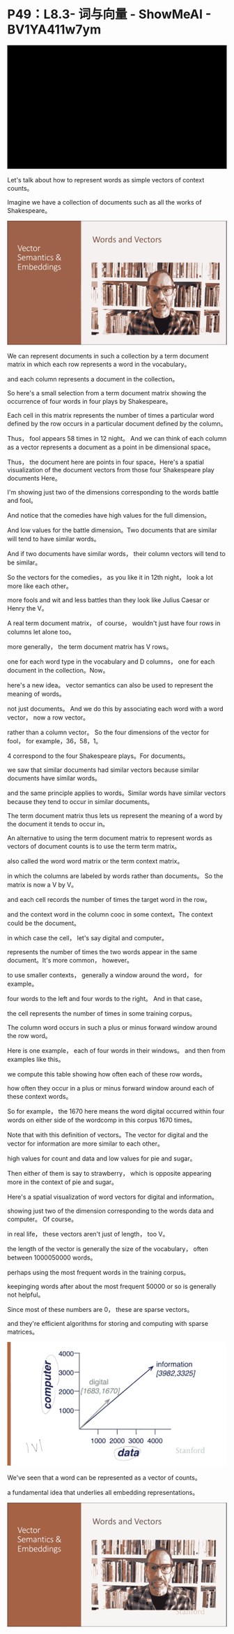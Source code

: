 # P49：L8.3- 词与向量 - ShowMeAI - BV1YA411w7ym

![](img/f3fb0d10fef0540ecdd733f32f528de2_0.png)

Let's talk about how to represent words as simple vectors of context counts。

 Imagine we have a collection of documents such as all the works of Shakespeare。



![](img/f3fb0d10fef0540ecdd733f32f528de2_2.png)

We can represent documents in such a collection by a term document matrix in which each row represents a word in the vocabulary。

 and each column represents a document in the collection。

 So here's a small selection from a term document matrix showing the occurrence of four words in four plays by Shakespeare。

 Each cell in this matrix represents the number of times a particular word defined by the row occurs in a particular document defined by the column。

 Thus， fool appears 58 times in 12 night。 And we can think of each column as a vector represents a document as a point in be dimensional space。

 Thus， the document here are points in four space。Here's a spatial visualization of the document vectors from those four Shakespeare play documents Here。

 I'm showing just two of the dimensions corresponding to the words battle and fool。

 And notice that the comedies have high values for the full dimension。

And low values for the battle dimension。Two documents that are similar will tend to have similar words。

 And if two documents have similar words， their column vectors will tend to be similar。

So the vectors for the comedies， as you like it in 12th night， look a lot more like each other。

 more fools and wit and less battles than they look like Julius Caesar or Henry the V。

A real term document matrix， of course， wouldn't just have four rows in columns let alone too。

 more generally， the term document matrix has V rows。

 one for each word type in the vocabulary and D columns， one for each document in the collection。Now。

 here's a new idea。 vector semantics can also be used to represent the meaning of words。

 not just documents。 And we do this by associating each word with a word vector， now a row vector。

 rather than a column vector。 So the four dimensions of the vector for fool， for example，36，58，1。

4 correspond to the four Shakespeare plays。For documents。

 we saw that similar documents had similar vectors because similar documents have similar words。

 and the same principle applies to words。Similar words have similar vectors because they tend to occur in similar documents。

 The term document matrix thus lets us represent the meaning of a word by the document it tends to occur in。

An alternative to using the term document matrix to represent words as vectors of document counts is to use the term term matrix。

 also called the word word matrix or the term context matrix。

 in which the columns are labeled by words rather than documents。 So the matrix is now a V by V。

 and each cell records the number of times the target word in the row。

 and the context word in the column cooc in some context。The context could be the document。

 in which case the cell， let's say digital and computer。

 represents the number of times the two words appear in the same document。It's more common， however。

 to use smaller contexts， generally a window around the word， for example。

 four words to the left and four words to the right。 And in that case。

 the cell represents the number of times in some training corpus。

The column word occurs in such a plus or minus forward window around the row word。

 Here is one example， each of four words in their windows。 and then from examples like this。

 we compute this table showing how often each of these row words。

 how often they occur in a plus or minus forward window around each of these context words。

So for example， the 1670 here means the word digital occurred within four words on either side of the wordcomp in this corpus 1670 times。

Note that with this definition of vectors。The vector for digital and the vector for information are more similar to each other。

 high values for count and data and low values for pie and sugar。

Then either of them is say to strawberry， which is opposite appearing more in the context of pie and sugar。

Here's a spatial visualization of word vectors for digital and information。

 showing just two of the dimension corresponding to the words data and computer。 Of course。

 in real life， these vectors aren't just of length， too V。

 the length of the vector is generally the size of the vocabulary， often between 1000050000 words。

 perhaps using the most frequent words in the training corpus。

 keepinging words after about the most frequent 50000 or so is generally not helpful。

 Since most of these numbers are 0， these are sparse vectors。

 and they're efficient algorithms for storing and computing with sparse matrices。



![](img/f3fb0d10fef0540ecdd733f32f528de2_4.png)

We've seen that a word can be represented as a vector of counts。

 a fundamental idea that underlies all embedding representations。



![](img/f3fb0d10fef0540ecdd733f32f528de2_6.png)